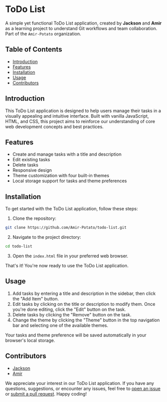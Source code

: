 # ToDo List

A simple yet functional ToDo List application, created by **Jackson** and **Amir** as a learning project to understand Git workflows and team collaboration. Part of the `Amir-Potato` organization.

## Table of Contents

- [Introduction](#introduction)
- [Features](#features)
- [Installation](#installation)
- [Usage](#usage)
- [Contributors](#contributors)

## Introduction

This ToDo List application is designed to help users manage their tasks in a visually appealing and intuitive interface. Built with vanilla JavaScript, HTML, and CSS, this project aims to reinforce our understanding of core web development concepts and best practices.

## Features

- Create and manage tasks with a title and description
- Edit existing tasks
- Delete tasks
- Responsive design
- Theme customization with four built-in themes
- Local storage support for tasks and theme preferences

## Installation

To get started with the ToDo List application, follow these steps:

1. Clone the repository:
```bash
git clone https://github.com/Amir-Potato/todo-list.git
```
2. Navigate to the project directory:
```bash
cd todo-list
```
3. Open the `index.html` file in your preferred web browser.

That's it! You're now ready to use the ToDo List application.

## Usage

1. Add tasks by entering a title and description in the sidebar, then click the "Add Item" button.
2. Edit tasks by clicking on the title or description to modify them. Once you're done editing, click the "Edit" button on the task.
3. Delete tasks by clicking the "Remove" button on the task.
4. Change the theme by clicking the "Theme" button in the top navigation bar and selecting one of the available themes.

Your tasks and theme preference will be saved automatically in your browser's local storage.

## Contributors

- [Jackson](https://github.com/BakedPotato101)
- [Amir](https://github.com/Amir-Afkhami)

We appreciate your interest in our ToDo List application. If you have any questions, suggestions, or encounter any issues, feel free to [open an issue](https://github.com/Amir-Potato/todo-list/issues/new) or [submit a pull request](https://github.com/Amir-Potato/todo-list/compare). Happy coding!


